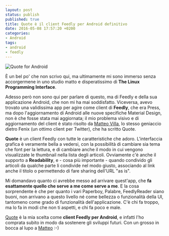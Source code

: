 ```yaml
---
layout: post
status: publish
published: true
title: Quote è il client Feedly per Android definitivo
date: 2016-05-08 17:57:20 +0200
categories:
- Android
tags:
- android
- feedly
---
```


![Quote for Android](http://i64.tinypic.com/1589ibo.jpg)

È un bel po' che non scrivo qui, ma ultimamente mi sono immerso senza accorgermene in uno studio matto e disperatissimo di **The Linux Programming Interface**.

Adesso però non sono qui per parlare di questo, ma di Feedly e della sua applicazione Android, che non mi ha mai soddisfatto. Viceversa, avevo trovato una validissima app per agire come client di **Feedly**, che era Press, ma dopo l'aggiornamento di Android alle nuove specifiche Material Design, non è che fosse stata mai aggiornata; il mio problema visivo e di aggiornamento del client è stato risolto da [Matteo Villa](http://mvilla.it/), lo stesso geniaccio dietro Fenix (un ottimo client per Twitter), che ha scritto Quote.

**Quote** è un client Feedly con tutte le caratteristiche che adoro. L'interfaccia grafica è veramente bella a vedersi, con la possibilità di cambiare sia tema che font per la lettura, e di cambiare anche il modo in cui vengono visualizzate le thumbnail nella lista degli articoli. Ovviamente c'è anche il supporto a **Readability**, e - cosa più importante - quando condivido gli articoli da qualche parte li condivide nel modo giusto, associando al link anche il titolo o permettendo di fare sharing dell'URL "as is".

Mi domandavo quanto ci avrebbe messo ad arrivare quest'app, che **fa esattamente quello che serve a me come serve a me**. E la cosa sorprendente è che per quanto i vari Paperboy, Palabre, FeedlyReader siano buoni, non arrivano a questo livello né come bellezza o funzionalità della UI, tantomeno come grado di funzionalità dell'applicazione. C'è chi fa troppo, ma lo fa in modi che non ti aspetti, e chi fa poco e male.

[Quote](https://play.google.com/store/apps/details?id=it.mvilla.android.quote) è la mia scelta come **client Feedly per Android**, e infatti l'ho comprata subito in modo da sostenere gli sviluppi futuri. Con un grosso in bocca al lupo a [Matteo](https://twitter.com/mttvll) :-)
